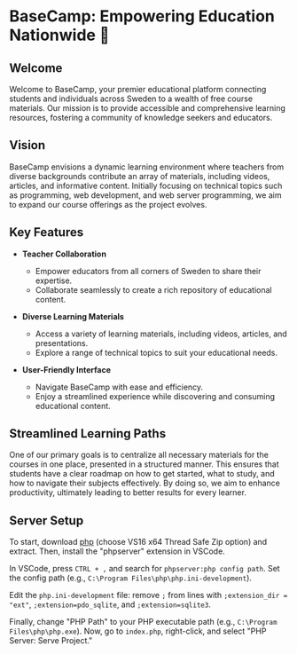 # BaseCamp: Empowering Education Nationwide 🚀

## Welcome

Welcome to BaseCamp, your premier educational platform connecting students and individuals across Sweden to a wealth of free course materials. Our mission is to provide accessible and comprehensive learning resources, fostering a community of knowledge seekers and educators.

## Vision

BaseCamp envisions a dynamic learning environment where teachers from diverse backgrounds contribute an array of materials, including videos, articles, and informative content. Initially focusing on technical topics such as programming, web development, and web server programming, we aim to expand our course offerings as the project evolves.

## Key Features

- **Teacher Collaboration**

  - Empower educators from all corners of Sweden to share their expertise.
  - Collaborate seamlessly to create a rich repository of educational content.

- **Diverse Learning Materials**

  - Access a variety of learning materials, including videos, articles, and presentations.
  - Explore a range of technical topics to suit your educational needs.

- **User-Friendly Interface**
  - Navigate BaseCamp with ease and efficiency.
  - Enjoy a streamlined experience while discovering and consuming educational content.

## Streamlined Learning Paths

One of our primary goals is to centralize all necessary materials for the courses in one place, presented in a structured manner. This ensures that students have a clear roadmap on how to get started, what to study, and how to navigate their subjects effectively. By doing so, we aim to enhance productivity, ultimately leading to better results for every learner.

## Server Setup

To start, download [php](https://windows.php.net/download/) (choose VS16 x64 Thread Safe Zip option) and extract. Then, install the "phpserver" extension in VSCode.

In VSCode, press `CTRL + ,` and search for `phpserver:php config path`. Set the config path (e.g., `C:\Program Files\php\php.ini-development`).

Edit the `php.ini-development` file: remove `;` from lines with `;extension_dir = "ext"`, `;extension=pdo_sqlite`, and `;extension=sqlite3`.

Finally, change "PHP Path" to your PHP executable path (e.g., `C:\Program Files\php\php.exe`). Now, go to `index.php`, right-click, and select "PHP Server: Serve Project."
